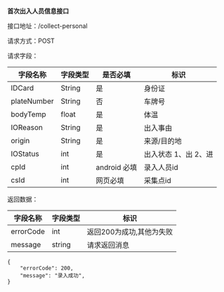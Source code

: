 **首次出入人员信息接口**

接口地址：/collect-personal

请求方式：POST

请求字段：

| 字段名称    | 字段类型 | 是否必填     | 标识                 |
| ----------- | -------- | ------------ | -------------------- |
| IDCard      | String   | 是           | 身份证               |
| plateNumber | String   | 否           | 车牌号               |
| bodyTemp    | float    | 是           | 体温                 |
| IOReason    | String   | 是           | 出入事由             |
| origin      | String   | 是           | 来源/目的地          |
| IOStatus    | int      | 是           | 出入状态 1、出 2、进 |
| cpId        | int      | android 必填 | 录入人员id           |
| csId        | int      | 网页必填     | 采集点id             |


返回数据：

| 字段名称  | 字段类型 | 标识                     |
| --------- | -------- | ------------------------ |
| errorCode | int      | 返回200为成功,其他为失败 |
| message   | string   | 请求返回消息             |
````
{
    "errorCode": 200,
    "message": "录入成功",
}
````